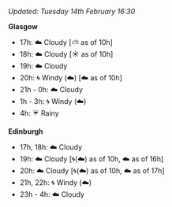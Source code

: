 *Updated: Tuesday 14th February 16:30*

**Glasgow**

* 17h: :cloud: Cloudy [:partly_sunny: as of 10h]
* 18h: :cloud: Cloudy [:sunny: as of 10h]
* 19h: :cloud: Cloudy
* 20h: :cyclone: Windy (:cloud:) [:cloud: as of 10h]
* 21h - 0h: :cloud: Cloudy
* 1h - 3h: :cyclone: Windy (:cloud:)
* 4h: :umbrella: Rainy

**Edinburgh**

* 17h, 18h: :cloud: Cloudy
* 19h: :cloud: Cloudy [:cyclone:(:cloud:) as of 10h, :cloud: as of 16h]
* 20h: :cloud: Cloudy [:cyclone:(:cloud:) as of 10h, :cloud: as of 17h]
* 21h, 22h: :cyclone: Windy (:cloud:)
* 23h - 4h: :cloud: Cloudy
